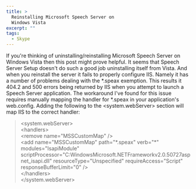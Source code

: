 ```yaml
---
title: >
  Reinstalling Microsoft Speech Server on
  Windows Vista
excerpt: ""
tags:
  - Skype
---
```

If you're thinking of uninstalling/reinstalling Microsoft Speech Server on Windows Vista then this post might prove helpful. 
  It seems that Speech Server Setup doesn't do such a good job uninstalling itself from Vista. And when you reinstall the server it fails to properly configure IIS. Namely it has a number of problems dealing with the *.speax exemption. This results it 404.2 and 500 errors being returned by IIS when you attempt to launch a Speech Server application.
  The workaround I've found for this issue requires manually mapping the handler for *.speax in your application's web.config. Adding the following to the &lt;system.webServer&gt; section will map IIS to the correct handler:
  <blockquote>   &lt;system.webServer&gt;      <br />&lt;handlers&gt;       <br />&lt;remove name="MSSCustomMap" /&gt;       <br />&lt;add name="MSSCustomMap" path="*.speax" verb="*" modules="IsapiModule" scriptProcessor="C:WindowsMicrosoft.NETFrameworkv2.0.50727aspnet_isapi.dll" resourceType="Unspecified" requireAccess="Script" responseBufferLimit="0" /&gt;       <br />&lt;/handlers&gt;       <br />&lt;/system.webServer&gt; 
</blockquote>